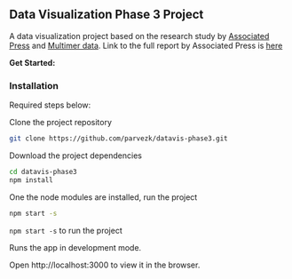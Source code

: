 ## Data Visualization Phase 3 Project 
A data visualization project based on the research study by [Associated Press](https://www.ap.org/en-us/) and [Multimer data](http://multimerdata.com/). Link to the full report by Associated Press is [here](https://insights.ap.org/industry-trends/report-how-virtual-reality-will-impact-journalism)

**Get Started:**

### Installation

Required steps below:

Clone the project repository
```sh
git clone https://github.com/parvezk/datavis-phase3.git

```
Download the project dependencies
```sh
cd datavis-phase3
npm install
```
One the node modules are installed, run the project

```sh
npm start -s

```
`npm start -s` to run the project

Runs the app in development mode.

Open http://localhost:3000 to view it in the browser.
